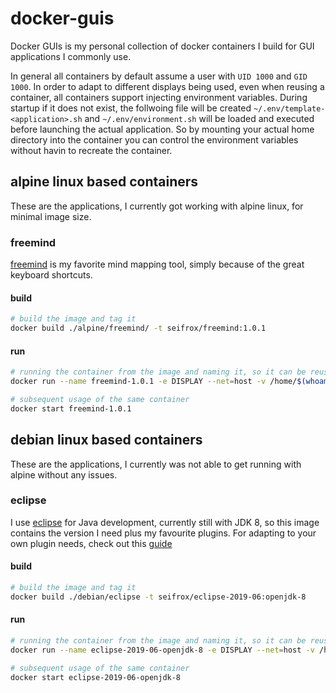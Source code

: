 # docker-guis

Docker GUIs is my personal collection of docker containers I build for GUI applications I commonly use.

In general all containers by default assume a user with `UID 1000` and `GID 1000`. In order to adapt to different displays being used, even when reusing a container, all containers support injecting environment variables. During startup if it does not exist, the follwoing file will be created `~/.env/template-<application>.sh` and `~/.env/environment.sh` will be loaded and executed before launching the actual application. So by mounting your actual home directory into the container you can control the environment variables without havin to recreate the container.

## alpine linux based containers

These are the applications, I currently got working with alpine linux, for minimal image size.

### freemind

[freemind](http://freemind.sourceforge.net/wiki/index.php/Main_Page) is my favorite mind mapping tool, simply because of the great keyboard shortcuts.

#### build

```bash
# build the image and tag it
docker build ./alpine/freemind/ -t seifrox/freemind:1.0.1
```

#### run

```bash
# running the container from the image and naming it, so it can be reused
docker run --name freemind-1.0.1 -e DISPLAY --net=host -v /home/$(whoami)/:/home/user seifrox/freemind:1.0.1

# subsequent usage of the same container
docker start freemind-1.0.1
```

## debian linux based containers

These are the applications, I currently was not able to get running with alpine without any issues.

### eclipse

I use [eclipse](https://www.eclipse.org) for Java development, currently still with JDK 8, so this image contains the version I need plus my favourite plugins. For adapting to your own plugin needs, check out this [guide](https://stackoverflow.com/questions/47582157/eclipse-marketplace-plug-ins-silent-install)

#### build

```bash
# build the image and tag it
docker build ./debian/eclipse -t seifrox/eclipse-2019-06:openjdk-8
```

#### run

```bash
# running the container from the image and naming it, so it can be reused
docker run --name eclipse-2019-06-openjdk-8 -e DISPLAY --net=host -v /home/$(whoami)/data/code/java/:/home/user/workspace -v /home/$(whoami)/.m2/:/home/user/.m2 -v /home/$(whoami)/.env:/home/user/.env seifrox/eclipse-2019-06:openjdk-8

# subsequent usage of the same container
docker start eclipse-2019-06-openjdk-8
```
